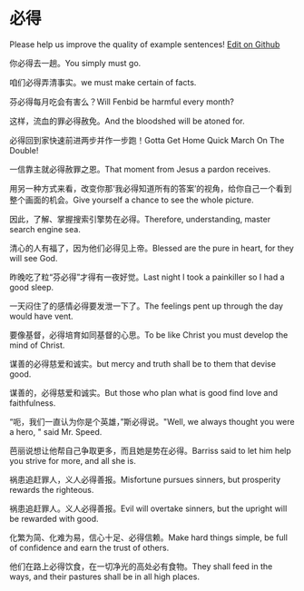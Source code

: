 # 必得

Please help us improve the quality of example sentences! [Edit on Github](https://github.com/jiyushe/jiyu-example-sentence-source/blob/main/chinese/bidei.md)

<p><span class="chinese">你必得去一趟。</span><span class="english">You simply must go.</span></p>

<p><span class="chinese">咱们必得弄清事实。</span><span class="english">we must make certain of facts.</span></p>

<p><span class="chinese">芬必得每月吃会有害么？</span><span class="english">Will Fenbid be harmful every month?</span></p>

<p><span class="chinese">这样，流血的罪必得赦免。</span><span class="english">And the bloodshed will be atoned for.</span></p>

<p><span class="chinese">必得回到家快速前进两步并作一步跑！</span><span class="english">Gotta Get Home Quick March On The Double!</span></p>

<p><span class="chinese">一信靠主就必得赦罪之恩。</span><span class="english">That moment from Jesus a pardon receives.</span></p>

<p><span class="chinese">用另一种方式来看，改变你那‘我必得知道所有的答案’的视角，给你自己一个看到整个画面的机会。</span><span class="english">Give yourself a chance to see the whole picture.</span></p>

<p><span class="chinese">因此，了解、掌握搜索引擎势在必得。</span><span class="english">Therefore, understanding, master search engine sea.</span></p>

<p><span class="chinese">清心的人有福了，因为他们必得见上帝。</span><span class="english">Blessed are the pure in heart, for they will see God.</span></p>

<p><span class="chinese">昨晚吃了粒“芬必得”才得有一夜好觉。</span><span class="english">Last night I took a painkiller so I had a good sleep.</span></p>

<p><span class="chinese">一天闷住了的感情必得要发泄一下了。</span><span class="english">The feelings pent up through the day would have vent.</span></p>

<p><span class="chinese">要像基督，必得培育如同基督的心思。</span><span class="english">To be like Christ you must develop the mind of Christ.</span></p>

<p><span class="chinese">谋善的必得慈爱和诚实。</span><span class="english">but mercy and truth shall be to them that devise good.</span></p>

<p><span class="chinese">谋善的，必得慈爱和诚实。</span><span class="english">But those who plan what is good find love and faithfulness.</span></p>

<p><span class="chinese">“呃，我们一直认为你是个英雄，”斯必得说。</span><span class="english">"Well, we always thought you were a hero, " said Mr. Speed.</span></p>

<p><span class="chinese">芭丽说想让他帮自己争取更多，而且她是势在必得。</span><span class="english">Barriss said to let him help you strive for more, and all she is.</span></p>

<p><span class="chinese">祸患追赶罪人，义人必得善报。</span><span class="english">Misfortune pursues sinners, but prosperity rewards the righteous.</span></p>

<p><span class="chinese">祸患追赶罪人。义人必得善报。</span><span class="english">Evil will overtake sinners, but the upright will be rewarded with good.</span></p>

<p><span class="chinese">化繁为简、化难为易，信心十足、必得信赖。</span><span class="english">Make hard things simple, be full of confidence and earn the trust of others.</span></p>

<p><span class="chinese">他们在路上必得饮食，在一切净光的高处必有食物。</span><span class="english">They shall feed in the ways, and their pastures shall be in all high places.</span></p>

